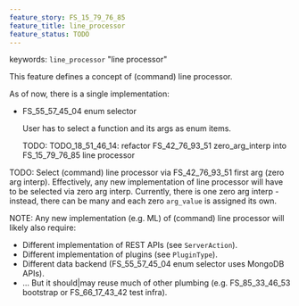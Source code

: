 ```yaml
---
feature_story: FS_15_79_76_85
feature_title: line_processor
feature_status: TODO
---
```


keywords: `line_processor` "line processor"

This feature defines a concept of (command) line processor.

As of now, there is a single implementation:

*   FS_55_57_45_04 enum selector

    User has to select a function and its args as enum items.

    TODO: TODO_18_51_46_14: refactor FS_42_76_93_51 zero_arg_interp into FS_15_79_76_85 line processor

TODO: Select (command) line processor via FS_42_76_93_51 first arg (zero arg interp).
      Effectively, any new implementation of line processor will have to be selected via zero arg interp.
      Currently, there is one zero arg interp - instead, there can be many and each zero `arg_value` is assigned its own.

NOTE: Any new implementation (e.g. ML) of (command) line processor will likely also require:
*   Different implementation of REST APIs (see `ServerAction`).
*   Different implementation of plugins (see `PluginType`).
*   Different data backend (FS_55_57_45_04 enum selector uses MongoDB APIs).
*   ...
But it should|may reuse much of other plumbing (e.g. FS_85_33_46_53 bootstrap or FS_66_17_43_42 test infra).
